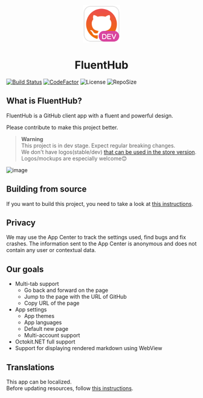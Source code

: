 <p align="center">
  <img alt="Logo" src="src/FluentHub/Assets/AppTiles/Primitives/Dev/FluentHub.dev.original.scale-1024.png" width="100px" />
  <h1 align="center">FluentHub</h1>
</p>

[![Build Status](https://dev.azure.com/fluenthub-community/FluentHub/_apis/build/status/Build%20Pipeline?branchName=main)](https://dev.azure.com/fluenthub-community/FluentHub/_build/latest?definitionId=1&branchName=main)
[![CodeFactor](https://www.codefactor.io/repository/github/fluenthub-community/fluenthub/badge)](https://www.codefactor.io/repository/github/fluenthub-community/fluenthub)
![License](https://img.shields.io/github/license/fluenthub-community/FluentHub)
![RepoSize](https://img.shields.io/github/repo-size/fluenthub-community/FluentHub)

## What is FluentHub?

FluentHub is a GitHub client app with a fluent and powerful design.

Please contribute to make this project better.

> **Warning**</br> This project is in dev stage. Expect regular breaking changes.</br>
> We don't have logos(stable/dev) [that can be used in the store version](https://github.com/logos). Logos/mockups are especially welcome😊

![image](https://user-images.githubusercontent.com/62196528/156875118-f58c4acb-46de-478b-8b5b-9733b466d6b2.png)

## Building from source

If you want to build this project, you need to take a look at [this instructions](docs/building-from-source.md).

## Privacy

We may use the App Center to track the settings used, find bugs and fix crashes. The information sent to the App Center is anonymous and does not contain any user or contextual data.

## Our goals

* Multi-tab support
  * Go back and forward on the page
  * Jump to the page with the URL of GitHub
  * Copy URL of the page
* App settings
  * App themes
  * App languages
  * Default new page
  * Multi-account support
* Octokit.NET full support
* Support for displaying rendered markdown using WebView

## Translations

This app can be localized.</br>
Before updating resources, follow [this instructions](docs/translations.md).
